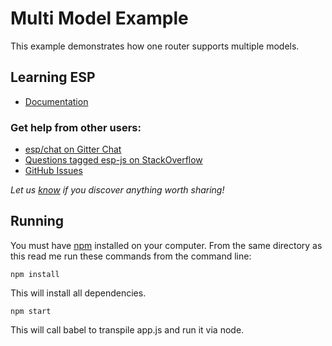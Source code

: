 # Multi Model Example

This example demonstrates how one router supports multiple models. 

## Learning ESP

- [Documentation](https://github.com/esp/esp-js)

### Get help from other users:

- [esp/chat on Gitter Chat](https://gitter.im/esp/chat)
- [Questions tagged esp-js on StackOverflow](http://stackoverflow.com/questions/tagged/esp-js)
- [GitHub Issues](https://github.com/esp/esp-js/issues)

*Let us [know](https://github.com/esp/esp-js/issues) if you discover anything worth sharing!*


## Running

You must have [npm](https://www.npmjs.org/) installed on your computer.
From the same directory as this read me run these commands from the command line:

`npm install`

This will install all dependencies.

`npm start`

This will call babel to transpile app.js and run it via node. 

